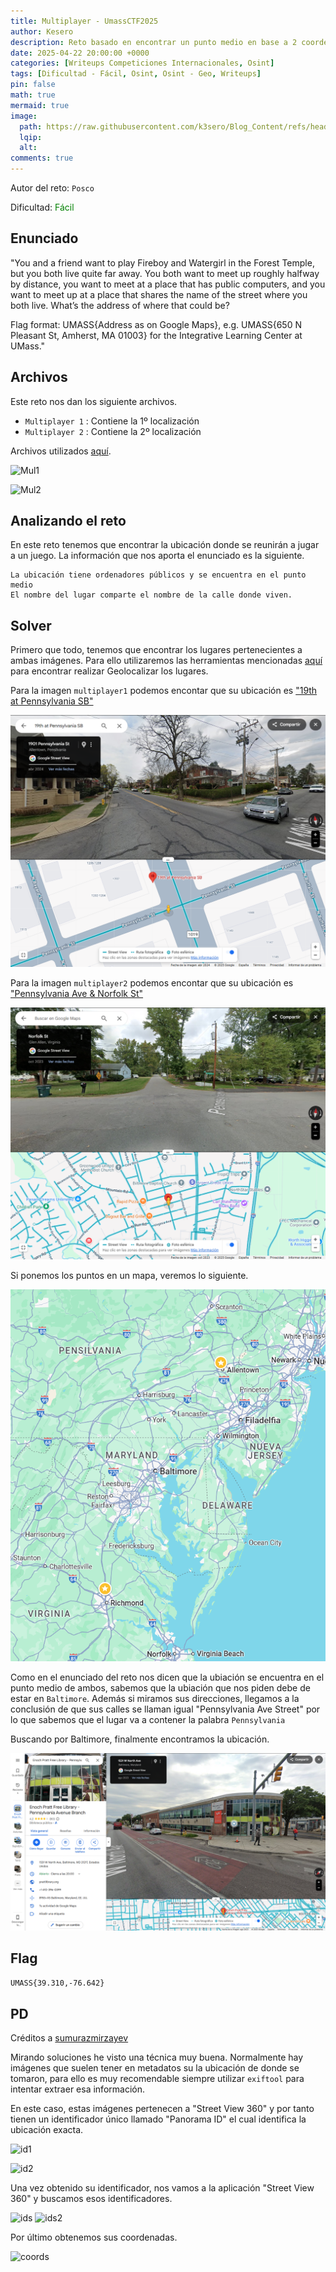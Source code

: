 ```yaml
---
title: Multiplayer - UmassCTF2025
author: Kesero
description: Reto basado en encontrar un punto medio en base a 2 coordenadas.
date: 2025-04-22 20:00:00 +0000
categories: [Writeups Competiciones Internacionales, Osint]
tags: [Dificultad - Fácil, Osint, Osint - Geo, Writeups]
pin: false
math: true
mermaid: true
image:
  path: https://raw.githubusercontent.com/k3sero/Blog_Content/refs/heads/main/Competiciones_Internacionales_Writeups/2025/UmassCTF2025/Osint/Multiplayer/1.png
  lqip: 
  alt: 
comments: true
---
```


Autor del reto: `Posco`

Dificultad: <font color=green>Fácil</font>

## Enunciado

"You and a friend want to play Fireboy and Watergirl in the Forest Temple, but you both live quite far away. You both want to meet up roughly halfway by distance, you want to meet at a place that has public computers, and you want to meet up at a place that shares the name of the street where you both live. What’s the address of where that could be?

Flag format: UMASS{Address as on Google Maps}, e.g. UMASS{650 N Pleasant St, Amherst, MA 01003} for the Integrative Learning Center at UMass."

## Archivos

Este reto nos dan  los siguiente archivos.

- `Multiplayer 1` : Contiene la 1º localización
- `Multiplayer 2` : Contiene la 2º localización

Archivos utilizados [aquí](https://github.com/k3sero/Blog_Content/tree/main/Competiciones_Internacionales_Writeups/2025/UmassCTF2025/Osint/Multiplayer).

![Mul1](https://raw.githubusercontent.com/k3sero/Blog_Content/main/Competiciones_Internacionales_Writeups/2025/UmassCTF2025/Osint/Multiplayer/img/multiplayer1.jpeg)

![Mul2](https://raw.githubusercontent.com/k3sero/Blog_Content/main/Competiciones_Internacionales_Writeups/2025/UmassCTF2025/Osint/Multiplayer/img/multiplayer2.jpeg)

## Analizando el reto

En este reto tenemos que encontrar la ubicación donde se reunirán a jugar a un juego.
La información que nos aporta el enunciado es la siguiente.

```
La ubicación tiene ordenadores públicos y se encuentra en el punto medio
El nombre del lugar comparte el nombre de la calle donde viven.
```

## Solver

Primero que todo, tenemos que encontrar los lugares pertenecientes a ambas imágenes. Para ello utilizaremos las herramientas mencionadas [aquí](https://k3sero.github.io/posts/Gunnar-Vacations-THCON2025/) para encontrar realizar Geolocalizar los lugares.

Para la imagen `multiplayer1` podemos encontar que su ubicación es ["19th at Pennsylvania SB"](https://www.google.com/maps/@40.6130276,-75.5048425,3a,81.2y,41.12h,83.17t/data=!3m7!1e1!3m5!1sUlfcq5EKgG2V9LRTbLxfnQ!2e0!6shttps:%2F%2Fstreetviewpixels-pa.googleapis.com%2Fv1%2Fthumbnail%3Fcb_client%3Dmaps_sv.tactile%26w%3D900%26h%3D600%26pitch%3D6.829999999999998%26panoid%3DUlfcq5EKgG2V9LRTbLxfnQ%26yaw%3D41.12!7i16384!8i8192?authuser=0&hl=es&entry=ttu&g_ep=EgoyMDI1MDQyMC4wIKXMDSoASAFQAw%3D%3D)

![ubi1](https://raw.githubusercontent.com/k3sero/Blog_Content/refs/heads/main/Competiciones_Internacionales_Writeups/2025/UmassCTF2025/Osint/Multiplayer/img/ubi1.png)

Para la imagen `multiplayer2` podemos encontar que su ubicación es ["Pennsylvania Ave & Norfolk St"](https://www.google.com/maps/@37.6496951,-77.4639334,3a,75y,352.11h,86.41t/data=!3m7!1e1!3m5!1slmKLvrETVqPuVByjzdpsBw!2e0!6shttps:%2F%2Fstreetviewpixels-pa.googleapis.com%2Fv1%2Fthumbnail%3Fcb_client%3Dmaps_sv.tactile%26w%3D900%26h%3D600%26pitch%3D3.5900000000000034%26panoid%3DlmKLvrETVqPuVByjzdpsBw%26yaw%3D352.11!7i16384!8i8192?hl=es&entry=ttu&g_ep=EgoyMDI1MDQyMC4wIKXMDSoASAFQAw%3D%3D)

![ubi2](https://raw.githubusercontent.com/k3sero/Blog_Content/refs/heads/main/Competiciones_Internacionales_Writeups/2025/UmassCTF2025/Osint/Multiplayer/img/ubi2.png)

Si ponemos los puntos en un mapa, veremos lo siguiente.

![mid](https://raw.githubusercontent.com/k3sero/Blog_Content/refs/heads/main/Competiciones_Internacionales_Writeups/2025/UmassCTF2025/Osint/Multiplayer/img/ubi_media.png)

Como en el enunciado del reto nos dicen que la ubiación se encuentra en el punto medio de ambos, sabemos que la ubiación que nos piden debe de estar en `Baltimore`. Además si miramos sus direcciones, llegamos a la conclusión de que sus calles se llaman igual "Pennsylvania Ave Street" por lo que sabemos que el lugar va a contener la palabra `Pennsylvania`

Buscando por Baltimore, finalmente encontramos la ubicación.

![ubi_final](https://raw.githubusercontent.com/k3sero/Blog_Content/refs/heads/main/Competiciones_Internacionales_Writeups/2025/UmassCTF2025/Osint/Multiplayer/img/ubi_final.png)


## Flag

`UMASS{39.310,-76.642}`

## PD

Créditos a [sumurazmirzayev](https://medium.com/@sumurazmirzayev/multiplayer-umassctf-2025-osint-3638afb867f8)

Mirando soluciones he visto una técnica muy buena. Normalmente hay imágenes que suelen tener en metadatos su la ubicación de donde se tomaron, para ello es muy recomendable siempre utilizar `exiftool` para intentar extraer esa información.

En este caso, estas imágenes pertenecen a "Street View 360" y por tanto tienen un identificador único llamado "Panorama ID" el cual identifica la ubicación exacta.

![id1](https://miro.medium.com/v2/resize:fit:1400/format:webp/1*tldE0krcUZbDdjED_UVvNg.png)

![id2](https://miro.medium.com/v2/resize:fit:1400/format:webp/1*JRDrKniQweKuSk4IeGjiGg.png)

Una vez obtenido su identificador, nos vamos a la aplicación "Street View 360" y buscamos esos identificadores.

![ids](https://miro.medium.com/v2/resize:fit:1400/format:webp/1*_UgaTf85IT1kn6-Ag5Y7og.png)
![ids2](https://miro.medium.com/v2/resize:fit:1400/format:webp/1*E2isPK3Gvl2ICTq7RhRzNg.png)

Por último obtenemos sus coordenadas.

![coords](https://miro.medium.com/v2/resize:fit:1400/format:webp/1*4e5Ba04i8iTDiGoUEEgGDA.png)